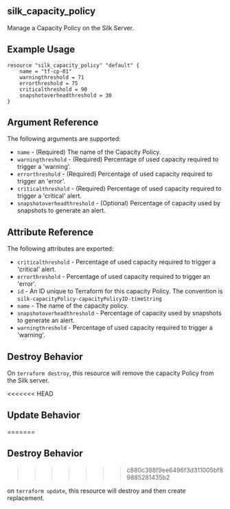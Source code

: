 ## silk_capacity_policy

Manage a Capacity Policy on the Silk Server.

## Example Usage

``` hcl
resource "silk_capacity_policy" "default" {
    name = "tf-cp-01"
    warningthreshold = 71
    errorthreshold = 75
    criticalthreshold = 90
    snapshotoverheadthreshold = 30
}
```

## Argument Reference

The following arguments are supported:

* `name` - (Required) The name of the Capacity Policy.
* `warningthreshold` - (Required) Percentage of used capacity required to trigger a 'warning'.
* `errorthreshold` - (Required) Percentage of used capacity required to trigger an 'error'.
* `criticalthreshold` - (Required) Percentage of used capacity required to trigger a 'critical' alert.
* `snapshotoverheadthreshold` - (Optional) Percentage of capacity used by snapshots to generate an alert.

## Attribute Reference

The following attributes are exported:

* `criticalthreshold` - Percentage of used capacity required to trigger a 'critical' alert.
* `errorthreshold` - Percentage of used capacity required to trigger an 'error'.
* `id` - An ID unique to Terraform for this capacity Policy. The convention is `silk-capacityPolicy-capacityPolicyID-timeString`
* `name` - The name of the capacity policy.
* `snapshotoverheadthreshold` - Percentage of capacity used by snapshots to generate an alert.
* `warningthreshold` - Percentage of used capacity required to trigger a 'warning'.


## Destroy Behavior

On `terraform destroy`, this resource will remove the capacity Policy from the Silk server.

<<<<<<< HEAD
## Update Behavior
=======
## Destroy Behavior
>>>>>>> c880c388f9ee6496f3d311005bf89885281435b2

on `terraform update`, this resource will destroy and then create replacement. 
